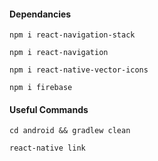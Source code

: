 #### Dependancies

`npm i react-navigation-stack`

`npm i react-navigation`

`npm i react-native-vector-icons`

`npm i firebase`

#### Useful Commands
`cd android && gradlew clean`

`react-native link`
